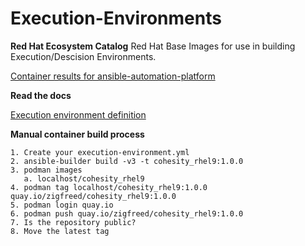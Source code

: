 # Execution-Environments

**Red Hat Ecosystem Catalog**
Red Hat Base Images for use in building Execution/Descision Environments.

[Container results for ansible-automation-platform](https://catalog.redhat.com/en/search?searchType=Containers&q=ansible-automation-platform&p=1 "Container results for ansible-automation-platform")<br>

**Read the docs**

[Execution environment definition](https://ansible.readthedocs.io/projects/builder/en/stable/definition/#overview "Execution environment definition")<br>

**Manual container build process**
```
1. Create your execution-environment.yml
2. ansible-builder build -v3 -t cohesity_rhel9:1.0.0
3. podman images
   a. localhost/cohesity_rhel9
4. podman tag localhost/cohesity_rhel9:1.0.0 quay.io/zigfreed/cohesity_rhel9:1.0.0
5. podman login quay.io
6. podman push quay.io/zigfreed/cohesity_rhel9:1.0.0
7. Is the repository public?
8. Move the latest tag
```
